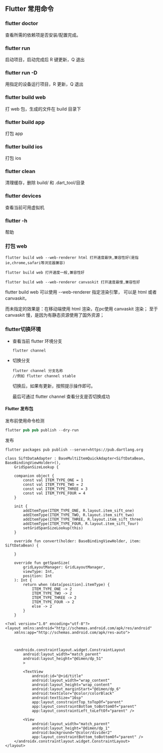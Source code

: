## Flutter 常用命令

### flutter doctor

查看所需的依赖项是否安装/配置完成。

### flutter run

启动项目，启动完成后 R 键更新，Q 退出

### flutter run -D

用指定的设备运行项目，R 更新，Q 退出

### flutter build web 

打 web 包，生成的文件在 build 目录下

### flutter build app

打包 app

### flutter build ios

打包 ios

### flutter clean

清理缓存，删除 build/ 和 .dart_tool/目录

### flutter devices

查看当前可用虚拟机

### flutter -h

帮助



### 打包 web

```undefined
flutter build web --web-renderer html 打开速度最快,兼容性好(是指ie,chrome,safari等浏览器兼容)

flutter build web 打开速度一般,兼容性好

flutter build web --web-renderer canvaskit 打开速度最慢,兼容性好
```

flutter build web 可以使用 --web-renderer 指定渲染引擎， 可以是 html 或者 canvaskit，

而未指定的效果是：在移动端使用 html 渲染，在pc使用 canvaskit 渲染；
至于 canvaskit 慢，是因为有静态资源使用了国外资源；

### flutter切换环境

- 查看当前 flutter 环境分支

  ```
  flutter channel
  ```

- 切换分支

  ```
  flutter channel 分支名称
  //例如 flutter channel stable
  ```

  切换后，如果有更新，按照提示操作即可。

  最后可通过 flutter channel 查看分支是否切换成功

#### Flutter 发布包

发布前使用命令检测

```rust
flutter pub pub publish --dry-run
```

发布

```
flutter packages pub publish --server=https://pub.dartlang.org
```



```
class SiftDataAdapter : BaseMultiItemQuickAdapter<SiftDataBean, BaseBindingViewHolder>(),
    GridSpanSizeLookup {

    companion object {
        const val ITEM_TYPE_ONE = 1
        const val ITEM_TYPE_TWO = 2
        const val ITEM_TYPE_THREE = 3
        const val ITEM_TYPE_FOUR = 4
    }

    init {
        addItemType(ITEM_TYPE_ONE, R.layout.item_sift_one)
        addItemType(ITEM_TYPE_TWO, R.layout.item_sift_two)
        addItemType(ITEM_TYPE_THREE, R.layout.item_sift_three)
        addItemType(ITEM_TYPE_FOUR, R.layout.item_sift_four)
        setGridSpanSizeLookup(this)
    }

    override fun convert(holder: BaseBindingViewHolder, item: SiftDataBean) {

    }

    override fun getSpanSize(
        gridLayoutManager: GridLayoutManager,
        viewType: Int,
        position: Int
    ): Int {
        return when (data[position].itemType) {
            ITEM_TYPE_ONE -> 2
            ITEM_TYPE_TWO -> 2
            ITEM_TYPE_THREE -> 2
            ITEM_TYPE_FOUR -> 2
            else -> 2
        }
    }
```

```
<?xml version="1.0" encoding="utf-8"?>
<layout xmlns:android="http://schemas.android.com/apk/res/android"
    xmlns:app="http://schemas.android.com/apk/res-auto">



    <androidx.constraintlayout.widget.ConstraintLayout
        android:layout_width="match_parent"
        android:layout_height="@dimen/dp_51"
        >

        <TextView
            android:id="@+id/title"
            android:layout_width="wrap_content"
            android:layout_height="wrap_content"
            android:layout_marginStart="@dimen/dp_6"
            android:textColor="@color/colorBlack"
            android:textSize="16sp"
            app:layout_constraintTop_toTopOf="parent"
            app:layout_constraintBottom_toBottomOf="parent"
            app:layout_constraintLeft_toLeftOf="parent" />

        <View
            android:layout_width="match_parent"
            android:layout_height="@dimen/dp_1"
            android:background="@color/divider2"
            app:layout_constraintBottom_toBottomOf="parent" />
    </androidx.constraintlayout.widget.ConstraintLayout>
</layout>
```
